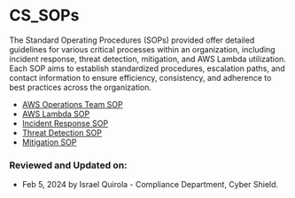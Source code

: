 # CS_SOPs

The Standard Operating Procedures (SOPs) provided offer detailed guidelines for various critical processes within an organization, including incident response, threat detection, mitigation, and AWS Lambda utilization. Each SOP aims to establish standardized procedures, escalation paths, and contact information to ensure efficiency, consistency, and adherence to best practices across the organization.

- [AWS Operations Team SOP](AWS_operations_team.md)
- [AWS Lambda SOP](AWS_Lambda_sop.md)
- [Incident Response SOP](INCIDENT_response_SOP.md)
- [Threat Detection SOP](THREAT_detection.md)
- [Mitigation SOP](Mitigation_SOP.md)

### Reviewed and Updated on:
- Feb 5, 2024 by Israel Quirola - Compliance Department, Cyber Shield.